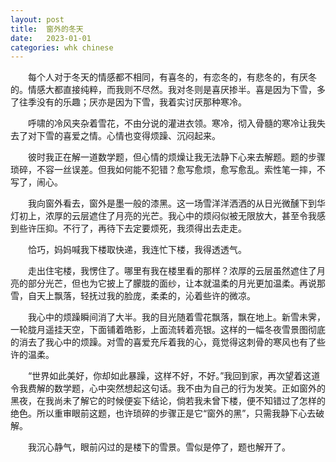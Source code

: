 ```yaml
---
layout: post
title:  窗外的冬天
date:   2023-01-01
categories: whk chinese
---
```


　　每个人对于冬天的情感都不相同，有喜冬的，有恋冬的，有悲冬的，有厌冬的。情感大都直接纯粹，而我则不尽然。我对冬则是喜厌掺半。喜是因为下雪，多了往季没有的乐趣；厌亦是因为下雪，我着实讨厌那种寒冷。

　　呼啸的冷风夹杂着雪花，不由分说的灌进衣领。寒冷，彻入骨髓的寒冷让我失去了对下雪的喜爱之情。心情也变得烦躁、沉闷起来。

　　彼时我正在解一道数学题，但心情的烦燥让我无法静下心来去解题。题的步骤琐碎，不容一丝误差。但我如何能不犯错？愈写愈烦，愈写愈乱。索性笔一摔，不写了，闹心。

　　我向窗外看去，窗外是墨一般的漆黑。这一场雪洋洋洒洒的从日光微醺下到华灯初上，浓厚的云层遮住了月亮的光芒。我心中的烦闷似被无限放大，甚至令我感到些许压抑。不行了，再待下去定要烦死，我须得出去走走。

　　恰巧，妈妈喊我下楼取快递，我连忙下楼，我得透透气。

　　走出住宅楼，我愣住了。哪里有我在楼里看的那样？浓厚的云层虽然遮住了月亮的部分光芒，但也为它披上了朦胧的面纱，让本就温柔的月光更加温柔。再说那雪，自天上飘落，轻抚过我的脸庞，柔柔的，沁着些许的微凉。

　　我心中的烦躁瞬间消了大半。我的目光随着雪花飘落，飘在地上。新雪未霁，一轮胧月遥挂天空，下面铺着皓影，上面流转着亮银。这样的一幅冬夜雪景图彻底的消去了我心中的烦躁。对雪的喜爱充斥着我的心，竟觉得这刺骨的寒风也有了些许的温柔。

　　“世界如此美好，你却如此暴躁，这样不好，不好。”我回到家，再次望着这道令我费解的数学题，心中突然想起这句话。我不由为自己的行为发笑。正如窗外的黑夜，在我尚未了解它的时候便妄下结论，倘若我未曾下楼，便不知错过了怎样的绝色。所以重审眼前这题，也许琐碎的步骤正是它“窗外的黑”，只需我静下心去破解。

　　我沉心静气，眼前闪过的是楼下的雪景。雪似是停了，题也解开了。